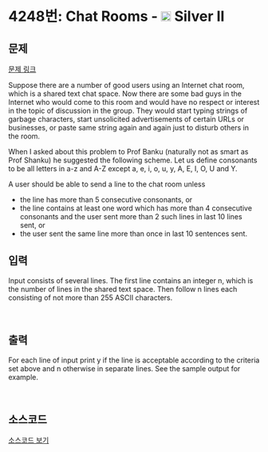 # 4248번: Chat Rooms - <img src="https://static.solved.ac/tier_small/9.svg" style="height:20px" /> Silver II

<!-- performance -->

<!-- 문제 제출 후 깃허브에 푸시를 했을 때 제출한 코드의 성능이 입력될 공간입니다.-->

<!-- end -->

## 문제

[문제 링크](https://boj.kr/4248)


<p>Suppose there are a number of good users using an Internet chat room, which is a shared text chat space. Now there are some bad guys in the Internet who would come to this room and would have no respect or interest in the topic of discussion in the group. They would start typing strings of garbage characters, start unsolicited advertisements of certain URLs or businesses, or paste same string again and again just to disturb others in the room.&nbsp;</p>

<p>When I asked about this problem to Prof Banku (naturally not as smart as Prof Shanku) he suggested the following scheme. Let us define consonants to be all letters in a-z and A-Z except a, e, i, o, u, y, A, E, I, O, U and Y.&nbsp;</p>

<p>A user should be able to send a line to the chat room unless&nbsp;</p>

<ul>
<li>the line has more than 5 consecutive consonants, or&nbsp;</li>
<li>the line contains at least one word which has more than 4 consecutive consonants and the user sent more than 2 such lines in last 10 lines sent, or&nbsp;</li>
<li>the user sent the same line more than once in last 10 sentences sent.&nbsp;</li>
</ul>



## 입력


<p>Input consists of several lines. The first line contains an integer n, which is the number of lines in the shared text space. Then follow n lines each consisting of not more than 255 ASCII characters.</p>

<p>&nbsp;</p>



## 출력


<p>For each line of input print y if the line is acceptable according to the criteria set above and n otherwise in separate lines. See the sample output for example.</p>

<p>&nbsp;</p>



## 소스코드

[소스코드 보기](Main.java)